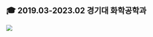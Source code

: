 🎓 2019.03-2023.02 경기대 화학공학과
---
<img src="https://img.shields.io/badge/Android-3DDC84?style=flat-square&logo=Android&logoColor=white"/>
